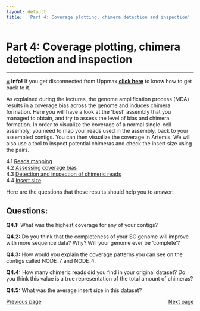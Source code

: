 ```yaml
---
layout: default
title:  'Part 4: Coverage plotting, chimera detection and inspection'
---
```


# Part 4: Coverage plotting, chimera detection and inspection
---

<!-- <p class="bg-warning">If you get disconnected from Uppmax [click here](lostConnection) to know how to get back </p> -->
<div class="alert alert-info">
  <a href="#" class="close" data-dismiss="alert" aria-label="close">&times;</a>
  <strong>Info!</strong> If you get disconnected from Uppmax <a href="lostConnection"><strong>click here</strong></a> to know how to get back to it.
</div>

As explained during the lectures, the genome amplification process (MDA) results in a coverage bias across the genome and induces chimera formation. 
Here you will have a look at the 'best' assembly that you managed to obtain, and try to assess the level of bias and chimera formation.
In order to visualize the coverage of a normal single-cell assembly, you need to map your reads used in the assembly, back to your assembled contigs. You can then visualize the coverage in Artemis. We will also use a tool to inspect potential chimeras and check the insert size using the pairs. 

4.1 [Reads mapping](scg_part4_1)  
4.2 [Assessing coverage bias](scg_part4_2)  
4.3 [Detection and inspection of chimeric reads](scg_part4_3)  
4.4 [Insert size](scg_part4_4)  
 
Here are the questions that these results should help you to answer:

## Questions:  

**Q4.1:** What was the highest coverage for any of your contigs?  

**Q4.2:** Do you think that the completeness of your SC genome will improve with more sequence data? Why? Will your genome ever be ‘complete’?  

**Q4.3:** How would you explain the coverage patterns you can see on the contigs called NODE_7 and NODE_4.  

**Q4.4:** How many chimeric reads did you find in your original dataset? Do you think this value is a true representation of the total amount of chimeras?  

**Q4.5:** What was the average insert size in this dataset? 

<div>
 <span style="float:left"><a class="btn btn-primary" href="scg_part3_questions"> Previous page</a></span>
 <span style="float:right"><a class="btn btn-primary" href="scg_part4_1"> Next page</a></span>
</div> 
